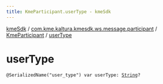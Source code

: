 ```yaml
---
title: KmeParticipant.userType - kmeSdk
---
```


[kmeSdk](../../index.html) / [com.kme.kaltura.kmesdk.ws.message.participant](../index.html) / [KmeParticipant](index.html) / [userType](./user-type.html)

# userType

`@SerializedName("user_type") var userType: `[`String`](https://kotlinlang.org/api/latest/jvm/stdlib/kotlin/-string/index.html)`?`